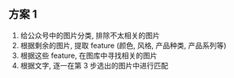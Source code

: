 ## 方案 1

1. 给公众号中的图片分类, 排除不太相关的图片
2. 根据剩余的图片, 提取 feature (颜色, 风格, 产品种类, 产品系列等)
3. 根据这些 feature, 在图库中寻找相关的图片
4. 根据文字, 逐一在第 3 步选出的图片中进行匹配
